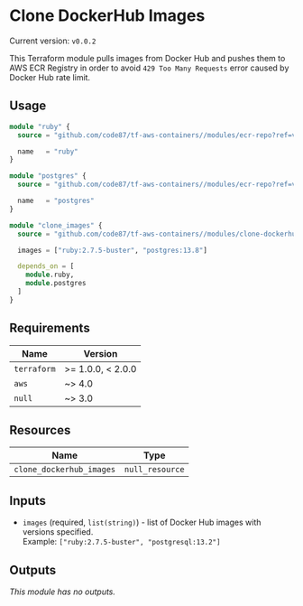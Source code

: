# Clone DockerHub Images

Current version: `v0.0.2`

This Terraform module pulls images from Docker Hub and pushes them to AWS ECR Registry
in order to avoid `429 Too Many Requests` error caused by Docker Hub rate limit.


## Usage

```terraform
module "ruby" {
  source = "github.com/code87/tf-aws-containers//modules/ecr-repo?ref=v0.0.2"

  name   = "ruby"
}

module "postgres" {
  source = "github.com/code87/tf-aws-containers//modules/ecr-repo?ref=v0.0.2"

  name   = "postgres"
}

module "clone_images" {
  source = "github.com/code87/tf-aws-containers//modules/clone-dockerhub-images?ref=v0.0.2"

  images = ["ruby:2.7.5-buster", "postgres:13.8"]

  depends_on = [
    module.ruby,
    module.postgres
  ]
}
```


## Requirements

| Name        | Version           |
|-------------|-------------------|
| `terraform` | >= 1.0.0, < 2.0.0 |
| `aws`       | ~> 4.0            |
| `null`      | ~> 3.0            |


## Resources

| Name                     | Type            |
|--------------------------|-----------------|
| `clone_dockerhub_images` | `null_resource` |


## Inputs

* `images` (required, `list(string)`) - list of Docker Hub images with versions specified.<br/>
  Example: `["ruby:2.7.5-buster", "postgresql:13.2"]`


## Outputs

_This module has no outputs._
